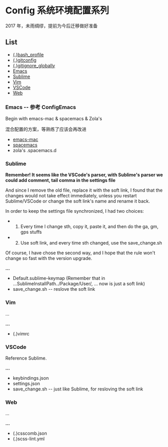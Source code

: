 # Config 系统环境配置系列

2017 年，未雨绸缪，提前为今后迁移做好准备


## List

* [(.)bash_profile](#bash_profile)
* [(.)gitconfig](#gitconfig)
* [(.)gitignore_globally](#gitignore_globally)
* [Emacs](#emacs)
* [Sublime](#sublime)
* [Vim](#vim)
* [VSCode](#vscode)
* [Web](#web)


<h3 id="emacs">Emacs -- 参考 ConfigEmacs</h3>

<p>Begin with emacs-mac & spacemacs & Zola's</p>
<p>混合配置的方案，等熟练了应该会再改进</p>
<ul>
  <li><a href="https://github.com/railwaycat/homebrew-emacsmacport" target="_blank" rel="noopener noreferrer">emacs-mac</a></li>
  <li><a href="https://github.com/syl20bnr/spacemacs" target="_blank" rel="noopener noreferrer">spacemacs</a></li>
  <li>zola's .spacemacs.d</li>
</ul>


<h3 id='sublime'>Sublime</h3>

**Remember! It seems like the VSCode's parser, with Sublime's parser we could add comment, tail comma in the settings file**

And since I remove the old file, replace it with the soft link, I found that the changes would not take effect immediately, unless you restart Sublime/VSCode or change the soft link's name and rename it back.

In order to keep the settings file synchronized, I had two choices:

* 1. Every time I change sth, copy it, paste it, and then do the ga, gm, gps stuffs
* 2. Use soft link, and every time sth changed, use the save_change.sh

Of course, I have chose the second way, and I hope that the rule won't change so fast with the version upgrade.


**...**

* Default.sublime-keymap (Remember that in ...SublimeInstallPath../Package/User/, ... now is just a soft link)
* save_change.sh -- reslove the soft link


<h3 id='vim'>Vim</h3>

...


**...**

* (.)vimrc


<h3 id='vscode'>VSCode</h3>

Reference Sublime.


**...**

* keybindings.json
* settings.json
* save_change.sh -- just like Sublime, for resloving the soft link


<h3 id='web'>Web</h3>

...


**...**

* (.)csscomb.json
* (.)scss-lint.yml
